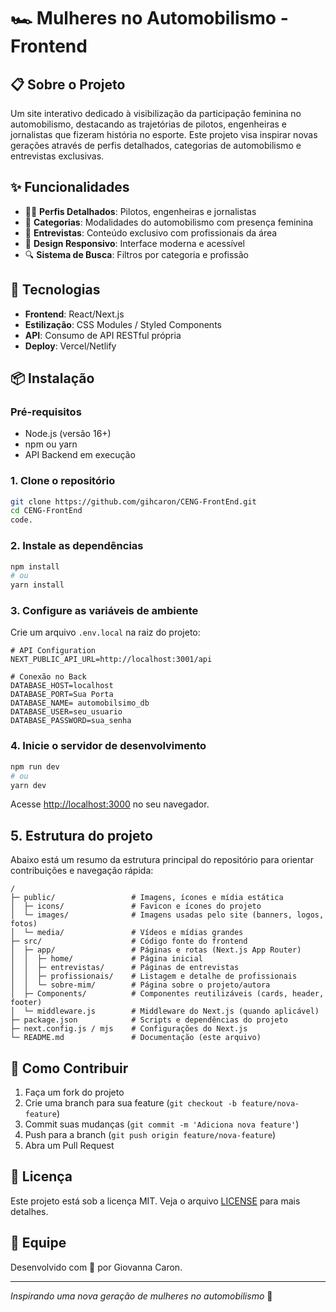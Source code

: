 
# 🏎️ Mulheres no Automobilismo - Frontend

## 📋 Sobre o Projeto

Um site interativo dedicado à visibilização da participação feminina no automobilismo, destacando as trajetórias de pilotos, engenheiras e jornalistas que fizeram história no esporte. Este projeto visa inspirar novas gerações através de perfis detalhados, categorias de automobilismo e entrevistas exclusivas.

## ✨ Funcionalidades

- 👩‍🔧 **Perfis Detalhados**: Pilotos, engenheiras e jornalistas
- 🏁 **Categorias**: Modalidades do automobilismo com presença feminina
- 🎤 **Entrevistas**: Conteúdo exclusivo com profissionais da área
- 📱 **Design Responsivo**: Interface moderna e acessível
- 🔍 **Sistema de Busca**: Filtros por categoria e profissão

## 🚀 Tecnologias

- **Frontend**: React/Next.js
- **Estilização**: CSS Modules / Styled Components
- **API**: Consumo de API RESTful própria
- **Deploy**: Vercel/Netlify

## 📦 Instalação

### Pré-requisitos
- Node.js (versão 16+)
- npm ou yarn
- API Backend em execução

### 1. Clone o repositório
```bash
git clone https://github.com/gihcaron/CENG-FrontEnd.git
cd CENG-FrontEnd
code.
```

### 2. Instale as dependências
```bash
npm install
# ou
yarn install
```

### 3. Configure as variáveis de ambiente

Crie um arquivo `.env.local` na raiz do projeto:

```env
# API Configuration
NEXT_PUBLIC_API_URL=http://localhost:3001/api

# Conexão no Back
DATABASE_HOST=localhost
DATABASE_PORT=Sua Porta
DATABASE_NAME= automobilsimo_db
DATABASE_USER=seu_usuario
DATABASE_PASSWORD=sua_senha

```

### 4. Inicie o servidor de desenvolvimento
```bash
npm run dev
# ou
yarn dev
```

Acesse [http://localhost:3000](http://localhost:3000) no seu navegador.


## 5. Estrutura do projeto

Abaixo está um resumo da estrutura principal do repositório para orientar contribuições e navegação rápida:

```
/
├─ public/                 # Imagens, ícones e mídia estática
│  ├─ icons/               # Favicon e ícones do projeto
│  └─ images/              # Imagens usadas pelo site (banners, logos, fotos)
│  └─ media/               # Vídeos e mídias grandes
├─ src/                    # Código fonte do frontend
│  ├─ app/                 # Páginas e rotas (Next.js App Router)
│  │  ├─ home/             # Página inicial
│  │  ├─ entrevistas/      # Páginas de entrevistas
│  │  ├─ profissionais/    # Listagem e detalhe de profissionais
│  │  └─ sobre-mim/        # Página sobre o projeto/autora
│  ├─ Components/          # Componentes reutilizáveis (cards, header, footer)
│  └─ middleware.js        # Middleware do Next.js (quando aplicável)
├─ package.json            # Scripts e dependências do projeto
├─ next.config.js / mjs    # Configurações do Next.js
└─ README.md               # Documentação (este arquivo)
```


## 🌟 Como Contribuir

1. Faça um fork do projeto
2. Crie uma branch para sua feature (`git checkout -b feature/nova-feature`)
3. Commit suas mudanças (`git commit -m 'Adiciona nova feature'`)
4. Push para a branch (`git push origin feature/nova-feature`)
5. Abra um Pull Request

## 📝 Licença

Este projeto está sob a licença MIT. Veja o arquivo [LICENSE](LICENSE) para mais detalhes.

## 👥 Equipe

Desenvolvido com 💜 por Giovanna Caron.

---

*Inspirando uma nova geração de mulheres no automobilismo* 🏁
